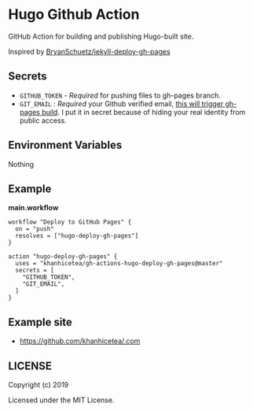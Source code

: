 # Hugo Github Action

GitHub Action for building and publishing Hugo-built site.

Inspired by [BryanSchuetz/jekyll-deploy-gh-pages](https://github.com/BryanSchuetz/jekyll-deploy-gh-pages)

## Secrets

- `GITHUB_TOKEN` - *Required* for pushing files to gh-pages branch.
- `GIT_EMAIL` : *Required* your Github verified email, [this will trigger gh-pages build](https://help.github.com/articles/generic-jekyll-build-failures/#unverified-email-address). I put it in secret because of hiding your real identity from public access.

## Environment Variables

Nothing

## Example

**main.workflow**

```hcl
workflow "Deploy to GitHub Pages" {
  on = "push"
  resolves = ["hugo-deploy-gh-pages"]
}

action "hugo-deploy-gh-pages" {
  uses = "khanhicetea/gh-actions-hugo-deploy-gh-pages@master"
  secrets = [
    "GITHUB_TOKEN",
    "GIT_EMAIL",
  ]
}
```

## Example site

- https://github.com/khanhicetea/.com

## LICENSE

Copyright (c) 2019

Licensed under the MIT License.
